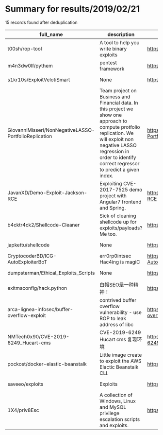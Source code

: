 
# Summary for results/2019/02/21
    
15 records found after deduplication

| full_name | description | html_url | matched_list | matched_count | pushed_at | size | stargazers_count | language | forks_count | vul_ids |
|-------------------------------------------------------|------------------------------------------------------------------------------------------------------------------------------------------------------------------------------------------------------------------------------------|--------------------------------------------------------------------------|--------------------------|-----------------|---------------------------|--------|--------------------|------------------|---------------|-------------------|
| t00sh/rop-tool | A tool to help you write binary exploits | https://github.com/t00sh/rop-tool | ['exploit'] | 1 | 2019-02-21 13:39:36+00:00 | 521 | 592 | C | 112 | [] |
| m4n3dw0lf/pythem | pentest framework | https://github.com/m4n3dw0lf/pythem | ['exploit'] | 1 | 2019-02-21 23:00:19+00:00 | 23984 | 1077 | Python | 331 | [] |
| s1kr10s/ExploitVelotiSmart | None | https://github.com/s1kr10s/ExploitVelotiSmart | ['exploit'] | 1 | 2019-02-21 18:49:54+00:00 | 6 | 4 | Python | 2 | [] |
| GiovanniMisseri/NonNegativeLASSO-PortfolioReplication | Team project on Business and Financial data. In this project we show one approach to compute protfolio replication. We will exploit non negative LASSO regression in order to identify correct regressor to predict a given index. | https://github.com/GiovanniMisseri/NonNegativeLASSO-PortfolioReplication | ['exploit'] | 1 | 2019-02-21 09:57:00+00:00 | 74164 | 1 | Jupyter Notebook | 1 | [] |
| JavanXD/Demo-Exploit-Jackson-RCE | Exploiting CVE-2017-7525 demo project with Angular7 frontend and Spring. | https://github.com/JavanXD/Demo-Exploit-Jackson-RCE | ['exploit', 'rce'] | 2 | 2019-02-21 13:18:24+00:00 | 660 | 17 | TypeScript | 3 | ['CVE-2017-7525'] |
| b4cktr4ck2/Shellcode-Cleaner | Sick of cleaning shellcode up for exploits/payloads? Me too. | https://github.com/b4cktr4ck2/Shellcode-Cleaner | ['exploit', 'shellcode'] | 2 | 2019-02-21 17:12:48+00:00 | 35 | 3 | Python | 0 | [] |
| japkettu/shellcode | None | https://github.com/japkettu/shellcode | ['shellcode'] | 1 | 2019-02-21 13:52:40+00:00 | 4 | 0 | Assembly | 0 | [] |
| CryptocoderBD/ICG-AutoExploiterBoT | err0rp0intsec Hac4ing is magiC | https://github.com/CryptocoderBD/ICG-AutoExploiterBoT | ['exploit'] | 1 | 2019-02-21 11:11:24+00:00 | 1943 | 0 | Python | 1 | [] |
| dumpsterman/Ethical_Exploits_Scripts | None | https://github.com/dumpsterman/Ethical_Exploits_Scripts | ['exploit'] | 1 | 2019-02-21 00:33:10+00:00 | 5 | 0 | Python | 0 | [] |
| exitmsconfig/hack.python | 白帽SEO是一种精神！ | https://github.com/exitmsconfig/hack.python | ['attack poc'] | 1 | 2019-02-21 06:39:13+00:00 | 54521 | 5 | Python | 1 | [] |
| arca-lignea-infosec/buffer-overflow-exploit | contrived buffer overflow vulnerability - use ROP to leak address of libc | https://github.com/arca-lignea-infosec/buffer-overflow-exploit | ['exploit'] | 1 | 2019-02-21 05:04:48+00:00 | 8 | 0 | Jupyter Notebook | 0 | [] |
| NMTech0x90/CVE-2019-6249_Hucart-cms | CVE-2019-6249 Hucart cms 复现环境 | https://github.com/NMTech0x90/CVE-2019-6249_Hucart-cms | ['cve-2'] | 1 | 2019-02-21 08:22:34+00:00 | 27817 | 2 | nan | 2 | ['CVE-2019-6249'] |
| pockost/docker-elastic-beanstalk | Little image create to exploit the AWS Elactic Beanstalk CLI. | https://github.com/pockost/docker-elastic-beanstalk | ['exploit'] | 1 | 2019-02-21 15:33:58+00:00 | 1 | 0 | Python | 0 | [] |
| saveeo/exploits | Exploits | https://github.com/saveeo/exploits | ['exploit'] | 1 | 2019-02-21 16:09:14+00:00 | 10 | 0 | Python | 0 | [] |
| 1X4/priv8Esc | A collection of Windows, Linux and MySQL privilege escalation scripts and exploits. | https://github.com/1X4/priv8Esc | ['exploit'] | 1 | 2019-02-21 18:00:53+00:00 | 21967 | 0 | | 0 | [] |
